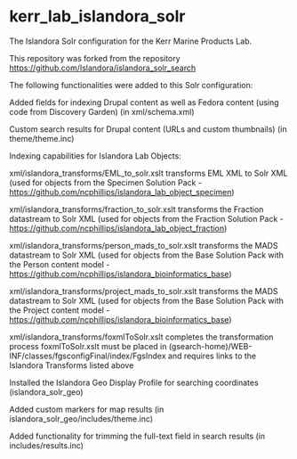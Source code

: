 kerr_lab_islandora_solr
=======================

The Islandora Solr configuration for the Kerr Marine Products Lab.

This repository was forked from the repository https://github.com/Islandora/islandora_solr_search

The following functionalities were added to this Solr configuration:

Added fields for indexing Drupal content as well as Fedora content (using code from Discovery Garden) (in xml/schema.xml)

Custom search results for Drupal content (URLs and custom thumbnails) (in theme/theme.inc)

Indexing capabilities for Islandora Lab Objects:

  xml/islandora_transforms/EML_to_solr.xslt transforms EML XML to Solr XML (used for objects from the Specimen Solution Pack - https://github.com/ncphillips/islandora_lab_object_specimen)
  
  xml/islandora_transforms/fraction_to_solr.xslt transforms the Fraction datastream to Solr XML (used for objects from the Fraction Solution Pack - https://github.com/ncphillips/islandora_lab_object_fraction)
  
  xml/islandora_transforms/person_mads_to_solr.xslt transforms the MADS datastream to Solr XML (used for objects from the Base Solution Pack with the Person content model - https://github.com/ncphillips/islandora_bioinformatics_base)
  
  xml/islandora_transforms/project_mads_to_solr.xslt transforms the MADS datastream to Solr XML (used for objects from the Base Solution Pack with the Project content model - https://github.com/ncphillips/islandora_bioinformatics_base)
  
  xml/islandora_transforms/foxmlToSolr.xslt completes the transformation process
    foxmlToSolr.xslt must be placed in (gsearch-home)/WEB-INF/classes/fgsconfigFinal/index/FgsIndex and requires links to the Islandora Transforms listed above

Installed the Islandora Geo Display Profile for searching coordinates (islandora_solr_geo)

Added custom markers for map results (in islandora_solr_geo/includes/theme.inc)

Added functionality for trimming the full-text field in search results (in includes/results.inc)
